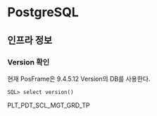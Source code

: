 # PostgreSQL

## 인프라 정보

### Version 확인
현재 PosFrame은 9.4.5.12 Version의 DB를 사용한다.

~~~
SQL> select version()
~~~


PLT_PDT_SCL_MGT_GRD_TP
